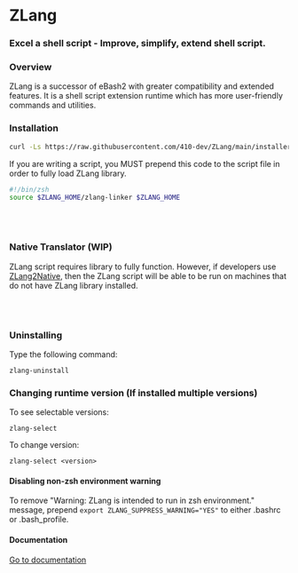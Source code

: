 # ZLang

### Excel a shell script - Improve, simplify, extend shell script.

### Overview

ZLang is a successor of eBash2 with greater compatibility and extended features. It is a shell script extension runtime which has more user-friendly commands and utilities.

### Installation

```bash 
curl -Ls https://raw.githubusercontent.com/410-dev/ZLang/main/installer.zsh | zsh
```

If you are writing a script, you MUST prepend this code to the script file in order to fully load ZLang library.

```bash
#!/bin/zsh
source $ZLANG_HOME/zlang-linker $ZLANG_HOME
```

<br>
<br>

### Native Translator (WIP)

ZLang script requires library to fully function. However, if developers use [ZLang2Native](https://github.com/410-dev/ZLang2Native), then the ZLang script will be able to be run on machines that do not have ZLang library installed.

<br>

<br>

### Uninstalling

Type the following command:

```shell
zlang-uninstall
```



### Changing runtime version (If installed multiple versions)

To see selectable versions:

```shell
zlang-select
```

To change version:

```shell
zlang-select <version>
```



#### Disabling non-zsh environment warning

To remove "Warning: ZLang is intended to run in zsh environment." message, prepend `export ZLANG_SUPPRESS_WARNING="YES"` to either .bashrc or .bash_profile.



#### Documentation

[Go to documentation](./doc/Main.md)

